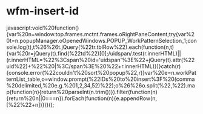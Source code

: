 # wfm-insert-id

javascript:void%20function(){var%20n=window.top.frames.mctnt.frames.oRightPaneContent;try{var%20t=n.popupManager.oOpenedWindows.POPUP_WorkPatternSelection_1;console.log(t),t%26%26t.jQuery(%22tr.tblRow%22).each(function(n,t){var%20r=jQuery(t).find(%22td%22)[0];/uidspan/.test(r.innerHTML)||(r.innerHTML=%22%3Cspan%20id='uidspan'%3E%22+jQuery(t).attr(%22uid%22)+%22%20|%3C/span%3E%20%22+r.innerHTML)})}catch(r){console.error(%22couldn't%20sort%20popup%22,r)}var%20e=n.workPatternList_table,o=window.prompt(%22IDs%20to%20insert%3F%20(comma%20delimited,%20e.g.%201,2,34,52)%22);o%26%26o.split(%22,%22).map(function(n){return%20parseInt(n.trim())}).filter(function(n){return%20n||0===n}).forEach(function(n){e.appendRow(n,[%22%22+n])})}();
